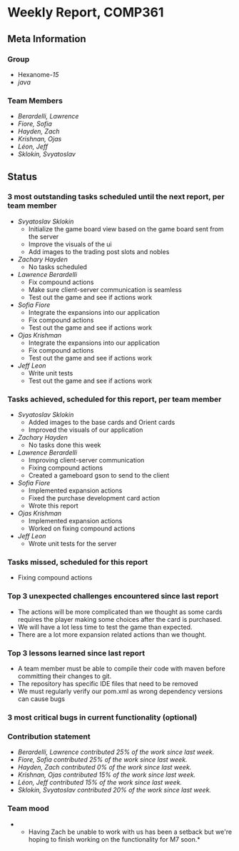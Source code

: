 # Weekly Report, COMP361

## Meta Information

### Group

 * Hexanome-*15*
 * *java*

### Team Members

 * *Berardelli, Lawrence*
 * *Fiore, Sofia*
 * *Hayden, Zach*
 * *Krishnan, Ojas*
 * *Léon, Jeff*
 * *Sklokin, Svyatoslav*

## Status

### 3 most outstanding tasks scheduled until the next report, per team member

* *Svyatoslav Sklokin*
   * Initialize the game board view based on the game board sent from the server
   * Improve the visuals of the ui
   * Add images to the trading post slots and nobles
 * *Zachary Hayden*
   * No tasks scheduled
 * *Lawrence Berardelli*
   * Fix compound actions
   * Make sure client-server communication is seamless
   * Test out the game and see if actions work
 * *Sofia Fiore*
   * Integrate the expansions into our application
   * Fix compound actions
   * Test out the game and see if actions work
 * *Ojas Krishman*
   * Integrate the expansions into our application
   * Fix compound actions
   * Test out the game and see if actions work
 * *Jeff Leon*
   * Write unit tests
   * Test out the game and see if actions work

### Tasks achieved, scheduled for this report, per team member

 * *Svyatoslav Sklokin*
   * Added images to the base cards and Orient cards
   * Improved the visuals of our application
 * *Zachary Hayden*
   * No tasks done this week
 * *Lawrence Berardelli*
   * Improving client-server communication
   * Fixing compound actions
   * Created a gameboard gson to send to the client
 * *Sofia Fiore*
   * Implemented expansion actions
   * Fixed the purchase development card action
   * Wrote this report
 * *Ojas Krishman*
   * Implemented expansion actions
   * Worked on fixing compound actions
 * *Jeff Leon*
   * Wrote unit tests for the server

### Tasks missed, scheduled for this report

 * Fixing compound actions

### Top 3 unexpected challenges encountered since last report

 * The actions will be more complicated than we thought as some cards requires the player making some choices after the card is purchased.
 * We will have a lot less time to test the game than expected.
 * There are a lot more expansion related actions than we thought.

### Top 3 lessons learned since last report

 * A team member must be able to compile their code with maven before committing their changes to git.
 * The repository has specific IDE files that need to be removed
 * We must regularly verify our pom.xml as wrong dependency versions can cause bugs 

### 3 most critical bugs in current functionality (optional)


### Contribution statement

 * *Berardelli, Lawrence contributed 25% of the work since last week.*
 * *Fiore, Sofia contributed 25% of the work since last week.*
 * *Hayden, Zach contributed 0% of the work since last week.*
 * *Krishnan, Ojas contributed 15% of the work since last week.*
 * *Léon, Jeff contributed 15% of the work since last week.*
 * *Sklokin, Svyatoslav contributed 20% of the work since last week.*

### Team mood

* * Having Zach be unable to work with us has been a setback but we're hoping to finish working on the functionality for M7 soon.*
